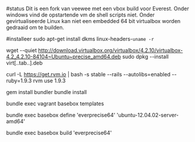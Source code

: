 #status
Dit is een fork van veewee met een vbox build voor Everest.
Onder windows vind de opstartende vm de shell scripts niet.
Onder gevirtualiseerde Linux kan niet een embedded 64 bit virtualbox worden gedraaid om te builden. 

#installeer
sudo apt-get install dkms linux-headers-`uname -r`


wget --quiet http://download.virtualbox.org/virtualbox/4.2.10/virtualbox-4.2_4.2.10-84104~Ubuntu~precise_amd64.deb 
sudo dpkg --install virt[..tab..].deb

curl -L https://get.rvm.io | bash -s stable --rails --autolibs=enabled  --ruby=1.9.3
rvm use 1.9.3

gem install bundler
bundle install

bundle exec vagrant basebox templates

bundle exec basebox define 'everprecise64' 'ubuntu-12.04.02-server-amd64'

bundle exec basebox build 'everprecise64'
